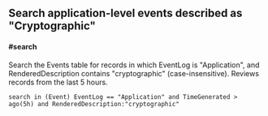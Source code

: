 ## Search application-level events described as "Cryptographic"
#### #search
<!-- article_id: 3107‎2017‏‎03827028 -->

Search the Events table for records in which EventLog is "Application", and RenderedDescription contains "cryptographic" (case-insensitive).
Reviews records from the last 5 hours.

```OQL
search in (Event) EventLog == "Application" and TimeGenerated > ago(5h) and RenderedDescription:"cryptographic"
```